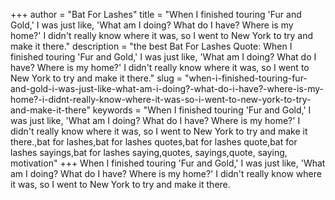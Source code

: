+++
author = "Bat For Lashes"
title = "When I finished touring 'Fur and Gold,' I was just like, 'What am I doing? What do I have? Where is my home?' I didn't really know where it was, so I went to New York to try and make it there."
description = "the best Bat For Lashes Quote: When I finished touring 'Fur and Gold,' I was just like, 'What am I doing? What do I have? Where is my home?' I didn't really know where it was, so I went to New York to try and make it there."
slug = "when-i-finished-touring-fur-and-gold-i-was-just-like-what-am-i-doing?-what-do-i-have?-where-is-my-home?-i-didnt-really-know-where-it-was-so-i-went-to-new-york-to-try-and-make-it-there"
keywords = "When I finished touring 'Fur and Gold,' I was just like, 'What am I doing? What do I have? Where is my home?' I didn't really know where it was, so I went to New York to try and make it there.,bat for lashes,bat for lashes quotes,bat for lashes quote,bat for lashes sayings,bat for lashes saying,quotes, sayings,quote, saying, motivation"
+++
When I finished touring 'Fur and Gold,' I was just like, 'What am I doing? What do I have? Where is my home?' I didn't really know where it was, so I went to New York to try and make it there.
